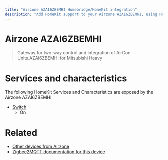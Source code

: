 ```yaml
---
title: "Airzone AZAI6ZBEMHI Homebridge/HomeKit integration"
description: "Add HomeKit support to your Airzone AZAI6ZBEMHI, using Homebridge, Zigbee2MQTT and homebridge-z2m."
---
```

<!---
This file has been GENERATED using src/docgen/docgen.ts
DO NOT EDIT THIS FILE MANUALLY!
-->
# Airzone AZAI6ZBEMHI
> Gateway for two-way control and integration of AirCon Units.AZAI6ZBEMHI for Mitsubishi Heavy


# Services and characteristics
The following HomeKit Services and Characteristics are exposed by
the Airzone AZAI6ZBEMHI

* [Switch](../../switch.md)
  * On


# Related
* [Other devices from Airzone](../index.md#airzone)
* [Zigbee2MQTT documentation for this device](https://www.zigbee2mqtt.io/devices/AZAI6ZBEMHI.html)